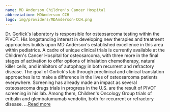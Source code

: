 ```yaml
---
name: MD Anderson Children's Cancer Hospital
abbreviation: MDAnderson-CCH
logo: img/providers/MDAnderson-CCH.png
---
```


Dr. Gorlick's laboratory is responsible for osteosarcoma testing within the PIVOT. His longstanding interest in developing new therapies and treatment approaches builds upon MD Anderson's established excellence in this area within pediatrics. A cadre of unique clinical trials is currently available at the Children's Cancer Hospital for osteosarcoma, with three more in the final stages of activation to offer options of inhalation chemotherapy, natural killer cells, and inhibitors of autophagy in both recurrent and refractory disease. The goal of Gorlick's lab through preclinical and clinical translation approaches is to make a difference in the lives of osteosarcoma patients everywhere. Screening has already made an impact as several osteosarcoma drugs trials in progress in the U.S. are the result of PIVOT screening in his lab. Among them, Children's Oncology Group trials of eribulin and glembatumumab vendotin, both for recurrent or refractory disease. ...[Read more](https://www.mdanderson.org/children/)
